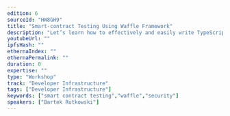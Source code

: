 ```yaml
---
edition: 6
sourceId: "HW8GH9"
title: "Smart-contract Testing Using Waffle Framework"
description: "Let’s learn how to effectively and easily write TypeScript smart contracts tests suites. We’re going to explore how to create a testing environment, execute transactions, assert balances, state and event emissions. This is going to be the place where developer experience and smart contract security truly meet."
youtubeUrl: ""
ipfsHash: ""
ethernaIndex: ""
ethernaPermalink: ""
duration: 0
expertise: ""
type: "Workshop"
track: "Developer Infrastructure"
tags: ["Developer Infrastructure"]
keywords: ["smart contract testing","waffle","security"]
speakers: ["Bartek Rutkowski"]
---
```

